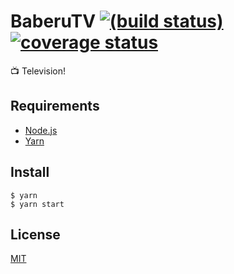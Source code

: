 # BaberuTV [![(build status)](https://circleci.com/gh/baberutv/baberutv.svg?style=shield)](https://circleci.com/gh/baberutv/baberutv/tree/master) [![coverage status](https://coveralls.io/repos/github/baberutv/baberutv/badge.svg?branch=master)](https://coveralls.io/github/baberutv/baberutv?branch=master)

:tv: Television!

## Requirements

- [Node.js](https://nodejs.org/)
- [Yarn](https://yarnpkg.com/)

## Install

```shell
$ yarn
$ yarn start
```

## License

[MIT](LICENSE)
